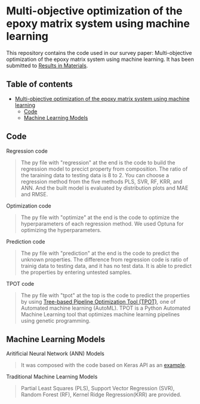 # Multi-objective optimization of the epoxy matrix system using machine learning
This repository contains the code used in our survey paper: Multi-objective optimization of the epoxy matrix system using machine learning. It has been submitted to [Results in Materials](https://www.sciencedirect.com/journal/results-in-materials).

## Table of contents
* [Multi-objective optimization of the epoxy matrix system using machine learning](https://github.com/ad2122st/Multi-objective-optimization-of-the-epoxy-matrix-system-using-machine-learning/blob/main/README.md#multi-objective-optimization-of-the-epoxy-matrix-system-using-machine-learning)
  * [Code](https://github.com/ad2122st/Multi-objective-optimization-of-the-epoxy-matrix-system-using-machine-learning/blob/main/README.md#code)
  * [Machine Learning Models](https://github.com/ad2122st/Multi-objective-optimization-of-the-epoxy-matrix-system-using-machine-learning/blob/main/README.md#machine-learning-models)

## Code

Regression code
>The py file with "regression" at the end is the code to build the regression model to precict property from composition. The ratio of the taraining data to testing data is 8 to 2. You can choose a regression method from the five methods PLS, SVR, RF, KRR, and ANN. And the built model is evaluated by distribution plots and MAE and RMSE.

Optimization code
>The py file with "optimize" at the end is the code to optimize the hyperparameters of each regression method. We used Optuna for optimizing the hyperparameters.

Prediction code
>The py file with "prediction" at the end is the code to predict the unknown properties. The difference from regression code is ratio of trainig data to testing data, and it has no test data. It is able to predict the properties by entering untested samples.

TPOT code
>The py file with "tpot" at the top is the code to predict the properties by using [Tree-based Pipeline Optimization Tool (TPOT)](https://academic.oup.com/bioinformatics/article/36/1/250/5511404), one of Automated machine learning (AutoML). TPOT is a Python Automated Machine Learning tool that optimizes machine learning pipelines using genetic programming.

## Machine Learning Models
Aritificial Neural Network (ANN) Models
>It was composed with the code based on Keras API as an [example](https://www.tensorflow.org/tutorials/keras/regression).

Traditional Machine Learning Models
>Partial Least Squares (PLS), Support Vector Regression (SVR), Random Forest (RF), Kernel Ridge Regression(KRR) are provided.

